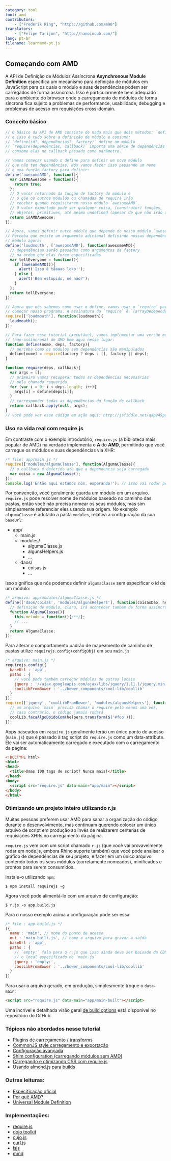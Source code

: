 ```yaml
---
category: tool
tool: amd
contributors:
    - ["Frederik Ring", "https://github.com/m90"]
translators:
    - ["Felipe Tarijon", "http://nanoincub.com/"]
lang: pt-br
filename: learnamd-pt.js
---
```


## Começando com AMD

A API de Definição de Módulos Assíncrona **Asynchronous Module Definition**
especifica um mecanismo para definição de módulos em JavaScript para os quais o
módulo e suas dependências podem ser carregados de forma assíncrona. Isso é
particularmente bem adequado para o ambiente do browser onde o carregamento de
módulos de forma síncrona fica sujeito a problemas de performance, usabilidade,
debugging e problemas de acesso em requisições cross-domain.

### Conceito básico
```javascript
// O básico da API de AMD consiste de nada mais que dois métodos: `define` e `require`
// e isso é tudo sobre a definição de módulo e consumo:
// `define(id?, dependências?, factory)` define um módulo
// `require(dependências, callback)` importa uma série de dependências e
// consome elas no callback passado como parâmetro.

// Vamos começar usando o define para definir um novo módulo
// que não tem dependências. Nós vamos fazer isso passando um nome
// e uma função factory para definir:
define('awesomeAMD', function(){
  var isAMDAwesome = function(){
    return true;
  };
  // O valor retornado da função de factory do módulo é
  // o que os outros módulos ou chamadas de require irão
  // receber quando requisitarem nosso módulo `awesomeAMD`.
  // O valor exportado pode ser qualquer coisa, (construtor) funções,
  // objetos, primitives, até mesmo undefined (apesar de que não irão ajudar muito).
  return isAMDAwesome;
});

// Agora, vamos definir outro módulo que depende do nosso módulo `awesomeAMD`.
// Perceba que existe um argumento adicional definindo nossas dependências do
// módulo agora:
define('loudmouth', ['awesomeAMD'], function(awesomeAMD){
  // dependências serão passadas como argumentos da factory
  // na ordem que elas forem especificadas
  var tellEveryone = function(){
    if (awesomeAMD()){
      alert('Isso é tãaaao loko!');
    } else {
      alert('Bem estúpido, né não?');
    }
  };
  return tellEveryone;
});

// Agora que nós sabemos como usar o define, vamos usar o `require` para
// começar nosso programa. A assinatura do `require` é `(arrayDedependências, callback)`.
require(['loudmouth'], function(loudmouth){
  loudmouth();
});

// Para fazer esse tutorial executável, vamos implementar uma versão muito básica
// (não-assíncrona) de AMD bem aqui nesse lugar:
function define(nome, deps, factory){
  // perceba como os módulos sem dependências são manipulados
  define[nome] = require(factory ? deps : [], factory || deps);
}

function require(deps, callback){
  var args = [];
  // primeiro vamos recuperar todas as dependências necessárias
  // pela chamada requerida
  for (var i = 0; i < deps.length; i++){
    args[i] = define[deps[i]];
  }
  // corresponder todas as dependências da função de callback
  return callback.apply(null, args);
}
// você pode ver esse código em ação aqui: http://jsfiddle.net/qap949pd/
```

### Uso na vida real com require.js

Em contraste com o exemplo introdutório, `require.js` (a biblioteca mais popular de AMD) na verdade implementa o **A** do **AMD**, permitindo que você carregue os módulos e suas
dependências via XHR:

```javascript
/* file: app/main.js */
require(['modules/algumaClasse'], function(AlgumaClasse){
  // o callback é deferido até que a dependencia seja carregada
  var coisa = new AlgumaClasse();
});
console.log('Então aqui estamos nós, esperando!'); // isso vai rodar primeiro
```

Por convenção, você geralmente guarda um módulo em um arquivo. `require.js` pode resolver nome de módulos baseado no caminho das pastas, então você não precisa nomear os seus módulos, mas sim simplesmente referenciar eles usando sua origem. No exemplo `algumaClasse` é adotado a pasta `modules`, relativa a configuração da sua `baseUrl`:

* app/
  * main.js
  * modules/
    * algumaClasse.js
    * algunsHelpers.js
    * ...
  * daos/
    * coisas.js
    * ...

Isso significa que nós podemos definir `algumaClasse` sem especificar o id de um módulo:

```javascript
/* arquivo: app/modules/algumaClasse.js */
define(['daos/coisas', 'modules/algunsHelpers'], function(coisasDao, helpers){
  // definição de módulo, claro, irá acontecer também de forma assíncrona
  function AlgumaClasse(){
    this.metodo = function(){/**/};
    // ...
  }
  return AlgumaClasse;
});
```
Para alterar o comportamento padrão de mapeamento de caminho de pastas utilize
`requirejs.config(configObj)` em seu `main.js`:

```javascript
/* arquivo: main.js */
requirejs.config({
  baseUrl : 'app',
  paths : {
    // você pode também carregar módulos de outros locais
    jquery : '//ajax.googleapis.com/ajax/libs/jquery/1.11.1/jquery.min',
    coolLibFromBower : '../bower_components/cool-lib/coollib'
  }
});
require(['jquery', 'coolLibFromBower', 'modules/algunsHelpers'], function($, coolLib, helpers){
  // um arquivo `main` precisa chamar o require pelo menos uma vez,
  // caso contrário, o código jamais rodará
  coolLib.facaAlgoDoidoCom(helpers.transform($('#foo')));
});
```
Apps baseados em `require.js` geralmente terão um único ponto de acesso (`main.js`) que é passado à tag script do `require.js` como um data-attribute. Ele vai ser automaticamente carregado e executado com o carregamento da página:

```html
<!DOCTYPE html>
<html>
<head>
  <title>Umas 100 tags de script? Nunca mais!</title>
</head>
<body>
  <script src="require.js" data-main="app/main"></script>
</body>
</html>
```

### Otimizando um projeto inteiro utilizando r.js

Muitas pessoas preferem usar AMD para sanar a organização do código durante o desenvolvimento, mas continuam querendo colocar um único arquivo de script em produção ao invés de realizarem centenas de requisições XHRs no carregamento da página.

`require.js` vem com um script chamado `r.js` (que você vai provavelmente rodar em node.js, embora Rhino suporte também) que você pode analisar o gráfico de dependências de seu projeto, e fazer em um único arquivo contendo todos os seus módulos (corretamente nomeados), minificados e prontos para serem consumidos.

Instale-o utilizando `npm`:
```shell
$ npm install requirejs -g
```

Agora você pode alimentá-lo com um arquivo de configuração:
```shell
$ r.js -o app.build.js
```

Para o nosso exemplo acima a configuração pode ser essa:
```javascript
/* file : app.build.js */
({
  name : 'main', // nome do ponto de acesso
  out : 'main-built.js', // nome o arquivo para gravar a saída
  baseUrl : 'app',
  paths : {
    // `empty:` fala para o r.js que isso ainda deve ser baixado da CDN, usando
    // o local especificado no `main.js`
    jquery : 'empty:',
    coolLibFromBower : '../bower_components/cool-lib/coollib'
  }
})
```

Para usar o arquivo gerado, em produção, simplesmente troque o `data-main`:
```html
<script src="require.js" data-main="app/main-built"></script>
```

Uma incrível e detalhada visão geral [de build options](https://github.com/jrburke/r.js/blob/master/build/example.build.js) está disponível no repositório do GitHub.

### Tópicos não abordados nesse tutorial
* [Plugins de carregamento / transforms](http://requirejs.org/docs/plugins.html)
* [CommonJS style carregamento e exportação](http://requirejs.org/docs/commonjs.html)
* [Configuração avançada](http://requirejs.org/docs/api.html#config)
* [Shim configuration (carregando módulos sem AMD)](http://requirejs.org/docs/api.html#config-shim)
* [Carregando e otimizando CSS com require.js](http://requirejs.org/docs/optimization.html#onecss)
* [Usando almond.js para builds](https://github.com/jrburke/almond)

### Outras leituras:

* [Especificação oficial](https://github.com/amdjs/amdjs-api/wiki/AMD)
* [Por quê AMD?](http://requirejs.org/docs/whyamd.html)
* [Universal Module Definition](https://github.com/umdjs/umd)

### Implementações:

* [require.js](http://requirejs.org)
* [dojo toolkit](http://dojotoolkit.org/documentation/tutorials/1.9/modules/)
* [cujo.js](http://cujojs.com/)
* [curl.js](https://github.com/cujojs/curl)
* [lsjs](https://github.com/zazl/lsjs)
* [mmd](https://github.com/alexlawrence/mmd)
